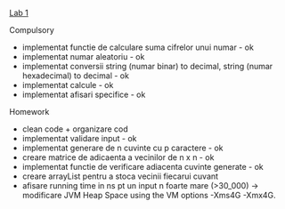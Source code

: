 <a href="https://profs.info.uaic.ro/~acf/java/labs/lab_01.html" target="_blank">Lab 1</a>

Compulsory
- implementat functie de calculare suma cifrelor unui numar - ok
- implementat numar aleatoriu - ok
- implementat conversii string (numar binar) to decimal, string (numar hexadecimal) to decimal - ok
- implementat calcule - ok
- implementat afisari specifice - ok

Homework 
- clean code + organizare cod
- implementat validare input - ok
- implementat generare de n cuvinte cu p caractere - ok
- creare matrice de adicaenta a vecinilor de n x n - ok 
- implementat functie de verificare adiacenta cuvinte generate - ok
- creare arrayList pentru a stoca vecinii fiecarui cuvant
- afisare running time in ns pt un input n foarte mare (>30_000)
            -> modificare JVM Heap Space using the VM options -Xms4G -Xmx4G.
